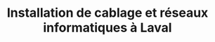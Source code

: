 ---
title: "Installation de cablage et réseaux informatiques à Laval"
description: "Planiselect est votre expert en installation de réseaux informatiques dans la ville de Laval, QC. Nous nous spécialisons en cablâge et en équipement de réseautique."
identifiant: services
titre: Découvrez notre gamme de services de câblage et de réseautique
---